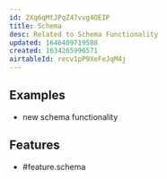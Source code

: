 ```yaml
---
id: 2Xq6qMtJPqZ47vvg4OEIP
title: Schema
desc: Related to Schema Functionality
updated: 1646409719588
created: 1634265996571
airtableId: recv1pP9XeFeJqM4j
---
```


## Examples
- new schema functionality

## Features

- #feature.schema
